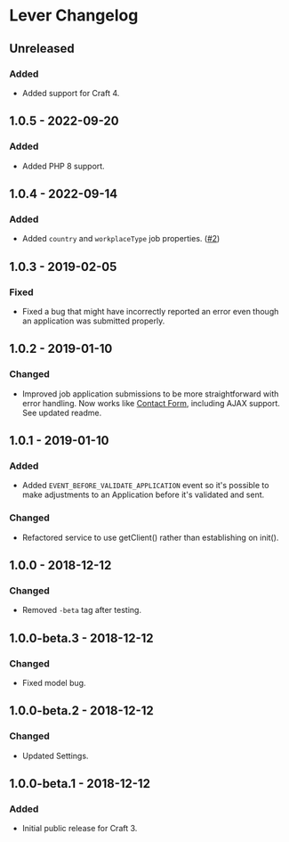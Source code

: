 # Lever Changelog

## Unreleased
### Added
- Added support for Craft 4.

## 1.0.5 - 2022-09-20
### Added
- Added PHP 8 support.

## 1.0.4 - 2022-09-14
### Added
- Added `country` and `workplaceType` job properties. ([#2](https://github.com/workingconcept/lever-craft-plugin/issues/2))

## 1.0.3 - 2019-02-05
### Fixed
- Fixed a bug that might have incorrectly reported an error even though an application was submitted properly.

## 1.0.2 - 2019-01-10
### Changed
- Improved job application submissions to be more straightforward with error handling. Now works like [Contact Form](https://github.com/craftcms/contact-form), including AJAX support. See updated readme.

## 1.0.1 - 2019-01-10
### Added
- Added `EVENT_BEFORE_VALIDATE_APPLICATION` event so it's possible to make adjustments to an Application before it's validated and sent.

### Changed
- Refactored service to use getClient() rather than establishing on init().

## 1.0.0 - 2018-12-12
### Changed
- Removed `-beta` tag after testing.

## 1.0.0-beta.3 - 2018-12-12
### Changed
- Fixed model bug.

## 1.0.0-beta.2 - 2018-12-12
### Changed
- Updated Settings.

## 1.0.0-beta.1 - 2018-12-12
### Added
- Initial public release for Craft 3.
